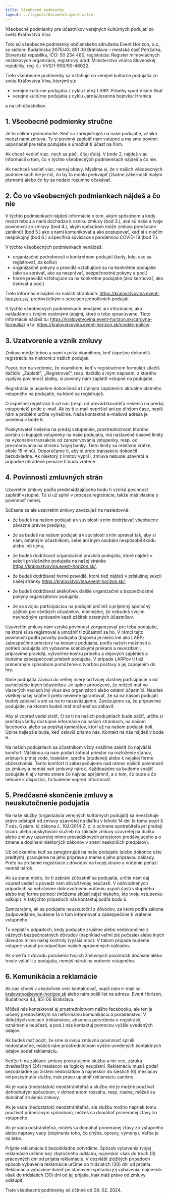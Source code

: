 ```yaml
---
title: Všeobecné podmienky
layout: ../layouts/DocumentLayout.astro
---
```


Všeobecné podmienky pre účastníkov verejných kultúrnych podujatí zo sveta Kráľovstva Vína

Toto sú všeobecné podmienky občianskeho združenia Event Horizon, o.z., so sídlom: Budatínska 3075/43, 851 06 Bratislava – mestská časť Petržalka, Slovenská republika, IČO: 50 234 480, registrácia: Register mimovládnych neziskových organizácii, registrový úrad: Ministerstvo vnútra Slovenskej republiky, reg. č.: VVS/1-900/90-46022.

Tieto všeobecné podmienky sa vzťahujú na verejné kultúrne podujatia zo sveta Kráľovstva Vína, ktorými sú:

- verejné kultúrne podujatia z cyklu Letný LARP: Príbehy spod Vlčích Skál
- verejné kultúrne podujatia z cyklu Jarná/Jesenná bojovka: Hranica

a na ich účastníkov.

## 1. Všeobecné podmienky stručne

Je to celkom jednoduché. Keď sa zaregistruješ na naše podujatie, vzniká medzi nami zmluva. Ty si povinný zaplatiť nám vstupné a my sme povinní usporiadať pre teba podujatie a umožniť ti účasť na ňom.

Ak chceš vedieť viac, nech sa páči, čítaj ďalej. V bode 2. nájdeš viac informácií o tom, čo v týchto všeobecných podmienkach nájdeš a čo nie.

Ak nechceš vedieť viac, nemaj obavy. Myslíme si, že v našich všeobecných podmienkach nie je nič, čo by ťa mohlo prekvapiť (žiadne zákernosti malým písmom) alebo čo by sa nedalo rozumne očakávať.

## 2. Čo vo všeobecných podmienkach nájdeš a čo nie

V týchto podmienkach nájdeš informácie o tom, akým spôsobom a kedy medzi tebou a nami dochádza k vzniku zmluvy (bod 3.), aké sú naše a tvoje povinnosti zo zmluvy (bod 4.), akým spôsobom môže zmluva predčasne zaniknúť (bod 5.) ako s nami komunikovať a ako postupovať, keď si s niečím nespokojný (bod 6.) a špecifiká súvisiace s pandémiou COVID-19 (bod 7.).

V týchto všeobecných podmienkach nenájdeš:

- organizačné podrobnosti o konkrétnom podujatí (kedy, kde, ako sa registrovať, za koľko)
- organizačné pokyny a pravidlá vzťahujúce sa na konkrétne podujatie (ako sa správať, ako sa nesprávať, bezpečnostné pokyny a pod.)
- herné pravidlá vzťahujúce sa na konkrétne podujatie (ako šermovať, ako čarovať a pod.)

Tieto informácie nájdeš na našich stránkach: https://kralovstvovina.event-horizon.sk/, predovšetkým v sekciách jednotlivých podujatí.

V týchto všeobecných podmienkach nenájdeš ani informácie, ako nakladáme s tvojimi osobnými údajmi, ktoré o tebe spracúvame. Tieto informácie nájdeš tu: https://kralovstvovina.event-horizon.sk/carovna-formulka/ a tu: https://kralovstvovina.event-horizon.sk/cookie-policy/.

## 3. Uzatvorenie a vznik zmluvy

Zmluva medzi tebou a nami vzniká okamihom, keď úspešne dokončíš registráciu na niektoré z našich podujatí.

Pozor, ber na vedomie, že okamihom, keď v registračnom formulári stlačíš tlačidlo ,,Zaplatiť”, ,,Registrovať”, resp. tlačidlo s iným nápisom, z ktorého vyplýva povinnosť platby, si povinný nám zaplatiť vstupné na podujatie.

Registrácia je úspešne dokončená až úplným zaplatením aktuálne platného vstupného na podujatie, na ktoré sa registruješ.

O úspešnej registrácii ti od nás (resp. od prevádzkovateľa riešenia na predaj vstupeniek) príde e-mail. Ak by ti e-mail neprišiel ani po dlhšom čase, napíš nám a problém určite vyriešime. Naša kontaktná e-mailová adresa je uvedená v bode 6.

Poskytovateľ riešenia na predaj vstupeniek, prostredníctvom ktorého portálu si kupuješ vstupenky na naše podujatia, má nastavené časové limity na vykonanie transakcie od zarezervovania vstupenky, resp. od presmerovania na stránku tvojej banky. Tieto limity sú relatívne krátke, okolo 15 minút. Odporúčame ti, aby si preto transakciu dokončil bezodkladne. Ak niektorý z limitov vyprší, zmluva nebude uzavretá a prípadné uhradené peniaze ti budú vrátené.

## 4. Povinnosti zmluvných strán

Uzavretím zmluvy podľa predchádzajúceho bodu ti vzniká povinnosť zaplatiť vstupné. Tú si už splnil v procese registrácie, takže máš vlastne o povinnosť menej.

Súčasne sa ale uzavretím zmluvy zaväzuješ na nasledovné:

- že budeš na našom podujatí a v súvislosti s ním dodržiavať všeobecne záväzné právne predpisy,

- že sa budeš na našom podujatí a v súvislosti s ním správať tak, aby si nám, ostatným účastníkom, sebe ani iným osobám nespôsobil škodu alebo inú ujmu,

- že budeš dodržiavať organizačné pravidlá podujatia, ktoré nájdeš v sekcii príslušného podujatia na našej stránke https://kralovstvovina.event-horizon.sk/,

- že budeš dodržiavať herné pravidlá, ktoré tiež nájdeš v príslušnej sekcii našej stránky https://kralovstvovina.event-horizon.sk/,

- že budeš dodržiavať akékoľvek ďalšie organizačné a bezpečnostné pokyny organizátorov podujatia,

- že sa svojou participáciou na podujatí pričiníš o príjemný spoločný zážitok pre všetkých účastníkov, minimálne, že nebudeš svojím nevhodným správaním kaziť zážitok ostatných účastníkov.

Uzavretím zmluvy nám vzniká povinnosť zorganizovať pre teba podujatie, na ktoré si sa registroval a umožniť ti zúčastniť sa ho. V rámci tejto povinnosti podľa povahy podujatia (bojovka je niečo iné ako LARP) zabezpečíme priestory na konanie podujatia, podľa našich možností a potrieb podujatia ich vybavíme scénickými prvkami a rekvizitami, pripravíme pravidlá, vytvoríme kostru príbehu a dejových zápletiek a budeme zabezpečovať priebeh podujatia. V prípade LARPov ti tiež primeraným spôsobom pomôžeme s tvorbou postavy a jej zapojením do hry.

Naše podujatia závisia do veľkej miery od tvojej vlastnej participácie a od participácie iných účastníkov. Je úplne prirodzené, že môžeš mať vo viacerých veciach iný vkus ako organizátori alebo ostatní účastníci. Napriek všetkej našej snahe ti preto nevieme garantovať, že sa na našom podujatí budeš zabávať a ani sa na to nezaväzujeme. Zaväzujeme sa, že pripravíme podujatie, na ktorom budeš mať možnosť sa zabaviť.

Aby si vopred vedel zistiť, či sa ti na našich podujatiach bude páčiť, určite si prečítaj všetky dostupné informácie na našich stránkach, na našom facebooku alebo sa popýtaj kamarátov, ktorí už na našom podujatí boli. Úplne najlepšie bude, keď oslovíš priamo nás. Kontakt na nás nájdeš v bode 6.

Na našich podujatiach sa účastníkom vždy snažíme zaistiť čo najväčší komfort. Väčšinou sa nám podarí zohnať priestor na rozloženie stanov, prístup k pitnej vode, toaletám, sprche (studenej) alebo k nejakej forme občerstvenia. Tento komfort ti zabezpečujeme nad rámec našich povinností zo zmluvy a nemáš naň zmluvný nárok. Každopádne sa budeme snažiť podujatie ti aj v tomto smere čo najviac spríjemniť, a o tom, čo bude a čo nebude k dispozícii, ťa budeme vopred informovať.

## 5. Predčasné skončenie zmluvy a neuskutočnenie podujatia

Na naše služby (organizácia verejných kultúrnych podujatí) sa nevzťahuje právo odstúpiť od zmluvy uzavretej na diaľku v lehote 14 dní (k tomu pozri § 7 ods. 6 písm. k) zákona č. 102/2014 Z. z. o ochrane spotrebiteľa pri predaji tovaru alebo poskytovaní služieb na základe zmluvy uzavretej na diaľku alebo zmluvy uzavretej mimo prevádzkových priestorov predávajúceho a o zmene a doplnení niektorých zákonov v znení neskorších predpisov).

Už od okamihu keď sa zaregistruješ na naše podujatie (alebo dokonca ešte predtým), pracujeme na jeho príprave a máme s jeho prípravou náklady. Preto na zrušenie registrácie z dôvodov na tvojej strane a vrátenie peňazí nemáš nárok.

Ak sa stane niečo, čo ti zabráni zúčastniť sa podujatia, určite nám daj vopred vedieť a povedz nám dôvod tvojej neúčasti. V odôvodnených prípadoch sa nebránime dobrovoľnému vráteniu aspoň časti vstupného alebo inej forme pomoci (môžeme skúsiť nájsť niekoho, kto tvoju vstupenku odkúpi). V takýchto prípadoch nás kontaktuj podľa bodu 6.

Samozrejme, ak sa podujatie neuskutoční z dôvodov, za ktoré podľa zákona zodpovedáme, budeme ťa o tom informovať a zabezpečíme ti vrátenie vstupného.

To neplatí v prípadoch, kedy podujatie zrušíme alebo nedokončíme z vážnych bezpečnostných dôvodov (napríklad veľmi zlé počasie) alebo iných dôvodov mimo našej kontroly (vyššia moc). V takom prípade budeme vstupné vracať po odpočítaní našich oprávnených nákladov.

Ak sme ťa z dôvodu porušenia tvojich zmluvných povinností dočasne alebo trvale vylúčili z podujatia, nemáš nárok na vrátenie vstupného.

## 6. Komunikácia a reklamácie

Ak nás chceš v akejkoľvek veci kontaktovať, napíš nám e-mail na kralovstvo@event-horizon.sk alebo nám pošli list na adresu: Event Horizon, Budatínska 43, 851 06 Bratislava.

Môžeš nás kontaktovať aj prostredníctvom nášho facebooku, ale ten je určený predovšetkým na neformálnu komunikáciu a poradenstvo. V dôležitých veciach (reklamácie, absencia potvrdenia o registrácii, oznámenie neúčasti, a pod.) nás kontaktuj pomocou vyššie uvedených údajov.

Ak budeš mať pocit, že sme si svoju zmluvnú povinnosť splnili nedostatočne, môžeš nám prostredníctvom vyššie uvedených kontaktných údajov podať reklamáciu.

Keďže ti na základe zmluvy poskytujeme službu a nie vec, záruka dvadsaťštyri (24) mesiacov sa logicky neuplatní. Reklamáciu musíš podať bezodkladne po zistení nedostatkov a najneskôr do šiestich (6) mesiacov od poskytnutia služby, inak právo uplatniť reklamáciu zanikne.

Ak je vada (nedostatok) neodstrániteľná a službu nie je možné používať dohodnutým spôsobom, v dohodnutom rozsahu, resp. riadne, môžeš sa domáhať zrušenia zmluvy.

Ak je vada (nedostatok) neodstrániteľná, ale službu možno napriek tomu používať primeraným spôsobom, môžeš sa domáhať primeranej zľavy zo vstupného.

Ak je vada odstrániteľná, môžeš sa domáhať primeranej zľavy zo vstupného alebo nápravy vady (doplnenia toho, čo chýba, opravy, výmeny). Voľba je na tebe.

Prijatie reklamácie ti bezodkladne potvrdíme. Spôsob vybavenia tvojej reklamácie určíme bez zbytočného odkladu, najneskôr však do troch (3) pracovných dní od prijatia reklamácie. V obzvlášť zložitých prípadoch spôsob vybavenia reklamácie určíme do tridsiatich (30) dní od prijatia. Reklamáciu vybavíme ihneď po stanovení spôsobu jej vybavenia, najneskôr však do tridsiatich (30) dní od jej prijatia, inak máš právo od zmluvy odstúpiť.

Tieto všeobecné podmienky sú účinné od 08. 02. 2024.
